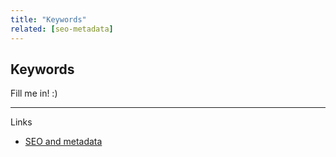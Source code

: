 ```yaml
---
title: "Keywords"
related: [seo-metadata]
---
```


## Keywords

Fill me in! :)

---

Links

- [SEO and metadata](/_entries/2016-05-04-seo-and-metadata.html "SEO and metadata")
